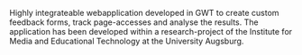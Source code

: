 Highly integrateable webapplication developed in GWT to create custom feedback forms, track page-accesses and analyse the results. The application has been developed within a research-project of the Institute for Media and Educational Technology at the University Augsburg.